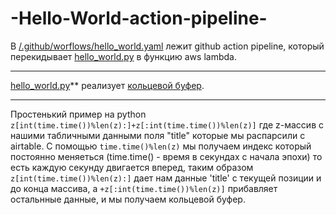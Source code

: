 # -Hello-World-action-pipeline-
В [/.github/worflows/hello_world.yaml](https://github.com/UnknownC3PO/-Hello-World-action-pipeline-/blob/main/.github/workflows/hello_world.yaml) лежит github action pipeline, который перекидывает [hello_world.py](https://github.com/UnknownC3PO/-Hello-World-action-pipeline-/blob/main/hello_world.py) в функцию aws lambda. 
***
[hello_world.py](https://github.com/UnknownC3PO/-Hello-World-action-pipeline-/blob/main/hello_world.py)** реализует [кольцевой буфер](https://ru.wikipedia.org/wiki/%D0%9A%D0%BE%D0%BB%D1%8C%D1%86%D0%B5%D0%B2%D0%BE%D0%B9_%D0%B1%D1%83%D1%84%D0%B5%D1%80).
***
Простенький пример на python ```z[int(time.time())%len(z):]+z[:int(time.time())%len(z)]``` где z-массив с нашими табличными данными поля "title"  которые мы распарсили с airtable. С помощью ```time.time()%len(z)``` мы получаем индекс который постоянно меняеться (time.time() - время в секундах с начала эпохи) то есть каждую секунду двигается вперед, таким образом
```z[int(time.time())%len(z):]``` дает нам данные 'title' c текущей позиции и до конца массива, а ```+z[:int(time.time())%len(z)]``` прибавляет остальнные данные, и мы получаем кольцевой буфер.
